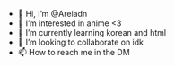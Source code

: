 - 👋 Hi, I’m @Areiadn
- 👀 I’m interested in anime <3
- 🌱 I’m currently learning korean and html
- 💞️ I’m looking to collaborate on idk
- 📫 How to reach me in the DM

<!---
Areiadn/Areiadn is a ✨ special ✨ repository because its `README.md` (this file) appears on your GitHub profile.
You can click the Preview link to take a look at your changes.
--->
